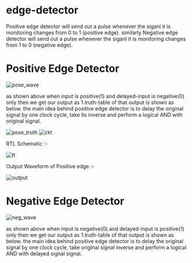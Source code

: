 # edge-detector
Positive edge detector will send out a pulse whenever the siganl it is monitoring changes from 0 to 1 (positive edge). similarly Negative edge detector will send out a pulse whenever the siganl it is monitoring changes from 1 to 0 (negative edge).
# Positive Edge Detector
![pose_wave](https://github.com/purveshthummar/edge-detector/assets/140932979/a580fe1b-6600-42eb-a6cf-2723eeddd527)

as shown above when input is positive(1) and delayed-input is negative(0) only then we get our output as 1.truth-table of that output is shown as below. 
the main idea behind positive edge detector is to delay the original signal by one clock cycle, take its inverse and perform a logical AND with original signal.

![pose_truth](https://github.com/purveshthummar/edge-detector/assets/140932979/6f655be2-cbcc-468e-9fe3-b7e35e1b574d) ![ckt](https://github.com/purveshthummar/edge-detector/assets/140932979/c6b87fd1-83e0-41c4-bc2e-d57b607bb66d)

RTL Schematic :-

![tt](https://github.com/purveshthummar/edge-detector/assets/140932979/41a2de6b-2b32-497e-9d17-f24818c770a1)

Output Waveform of Positive edge :-

![output](https://github.com/purveshthummar/edge-detector/assets/140932979/c0a11de3-47f4-4de6-9e76-ed607101b1ba)
# Negative Edge Detector
![neg_wave](https://github.com/purveshthummar/edge-detector/assets/140932979/13171ff4-ef67-4736-bddc-526d3c7cafc2)


as shown above when input is negative(0) and delayed-input is positive(1) only then we get our output as 1.truth-table of that output is shown as below. 
the main idea behind positive edge detector is to delay the original signal by one clock cycle, take original signal inverse and perform a logical AND with delayed signal signal.







